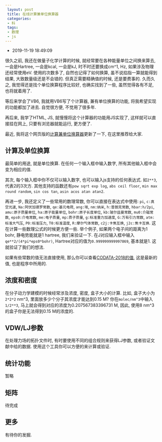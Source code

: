 ```yaml
---
 layout: post
 title: 在线计算兼单位换算器
 categories:
 - 科
 tags:
 - 数理
 - js
---
```


- 2019-11-19 18:49:09

很久之前, 我还在做量子化学计算的时候, 就经常要在各种能量单位之间换来算去, 一会是Hartree, 一会是kcal, 一会是kJ, 时不时还要换成cm^1, Hz, 如果涉及物理还经常使用eV. 使用的次数多了, 自然也记得了如何换算, 虽不说掐指一算就能得到结果, 大致数量级还是不会错的. 但真正需要精确值的时候, 还是要费事的. 久而久之, 我觉得还是找个单位换算程序比较好, 也确实找到了一些, 虽然觉得各有不足, 也将就着用了.

等后来学会了VB6, 我就用VB6写了个计算器, 兼有单位换算的功能, 将我希望实现的功能都加了进去. 自觉很方便, 不觉用了很多年.

再后来, 我学了HTML, JS, 就慢慢将这个计算器的功能用JS实现了, 这样就可以直接挂在网上, 只要有浏览器就能运行, 更方便了.

最近, 我将这个网页版的[计算兼单位换算器](https://jerkwin.github.io/gmxtool/calc/calc.html)更新了一下, 在这里推荐给大家.

## 计算及单位换算

最简单的用途, 就是单位换算. 在任何一个输入框中输入数字, 所有其他输入框中会变为相应的值.

其次, 每个输入框中你不仅可以输入数字, 也可以输入js支持的任何表达式. 如`2**3`, 代表2的3次方. 其他支持的函数还有`pow sqrt exp log`, `abs ceil floor`, `min max round random`, `sin cos tan`, `asin acos atan atan2`.

再进一步, 我还定义了一些常用的数理常数, 你可以直接在表达式中使用: `pi`, `c:真空光速`, `Na:阿伏加德罗常数`, `qe:基元电荷`, `ang:埃`, `nm:纳米`, `h:普朗克常数`, `hbar:h/2pi`, `amu:原子质量单位`, `ha:原子能量单位`, `bohr:原子长度单位`, `kb:玻尔兹曼常数`, `mu0:介磁常数`, `eps0:介电常数`, `me:电子质量`, `mp:质子质量`, `g:标准重力加速度`, `G:万有引力常数`, `atm:标准大气压`, `P0:标准压力`, `T0:标准温度`, `R:摩尔气体常数`, `c2j:卡焦互换`, `j2c:焦卡互换`. 这在计算一些数理公式的时候更方便一些. 举个例子, 如果两个电子间的距离为1 bohr, 静电势能就是1 hartree, 我们来验证一下. 在J对应输入框中输入`qe**2/(4*pi*eps0*bohr)`, Hartree对应的值为`0.999999999997869`, 基本就是1. 这就验证了我们的想法.

如果有些常数的值无法直接使用, 那么你可以查看[CODATA-2018的值](https://physics.nist.gov/cuu/Constants/Table/allascii.txt), 这是最新的值, 也是程序中所用的.

## 浓度和密度

在分子动力学建模的时候经常涉及浓度, 密度, 盒子大小的计算. 比如, 盒子大小为`2*2*2` nm^3, 里面放多少个分子其浓度才能达到0.15 M? 你在`molec/nm^3`中输入`1/2**3`, 马上就会得到对应的浓度为0.207567383396731 M, 因此, 使用8 nm^3的盒子你是无法得到0.15 M的浓度的.

## VDW/LJ参数

在处理力场的拓扑文件时, 有时要使用不同的组合规则来获得LJ参数, 或者验证文献中给的数据. 使用这个工具你可以方便的来计算或验证.

## 统计功能

暂略

## 矩阵

待完成

## 更多

有待你的发掘.
